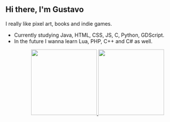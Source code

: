## Hi there, I'm Gustavo

I really like pixel art, books and indie games.

- Currently studying Java, HTML, CSS, JS, C, Python, GDScript.
- In the future I wanna learn Lua, PHP, C++ and C# as well.

<div align="center">
  <a href="https://github.com/oligustavo">
  <img height="180em" src="https://github-readme-stats.vercel.app/api?username=oligustavo&show_icons=true&theme=midnight-purple&include_all_commits=true&count_private=true"/>
  <img height="180em" src="https://github-readme-stats.vercel.app/api/top-langs/?username=gustavoolivv&layout=compact&langs_count=7&theme=midnight-purple"/>
</div>
